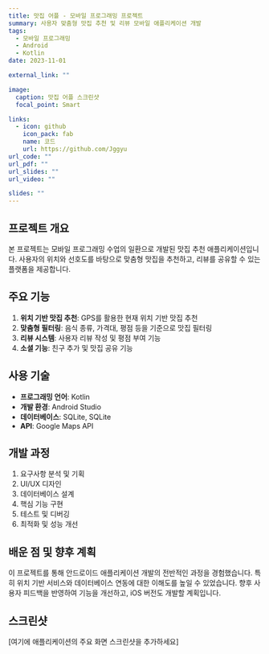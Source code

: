 ```yaml
---
title: 맛집 어플 - 모바일 프로그래밍 프로젝트
summary: 사용자 맞춤형 맛집 추천 및 리뷰 모바일 애플리케이션 개발
tags:
  - 모바일 프로그래밍
  - Android
  - Kotlin
date: 2023-11-01

external_link: ""

image:
  caption: 맛집 어플 스크린샷
  focal_point: Smart

links:
  - icon: github
    icon_pack: fab
    name: 코드
    url: https://github.com/Jggyu
url_code: ""
url_pdf: ""
url_slides: ""
url_video: ""

slides: ""
---
```


## 프로젝트 개요

본 프로젝트는 모바일 프로그래밍 수업의 일환으로 개발된 맛집 추천 애플리케이션입니다. 사용자의 위치와 선호도를 바탕으로 맞춤형 맛집을 추천하고, 리뷰를 공유할 수 있는 플랫폼을 제공합니다.

## 주요 기능

1. **위치 기반 맛집 추천**: GPS를 활용한 현재 위치 기반 맛집 추천
2. **맞춤형 필터링**: 음식 종류, 가격대, 평점 등을 기준으로 맛집 필터링
3. **리뷰 시스템**: 사용자 리뷰 작성 및 평점 부여 기능
4. **소셜 기능**: 친구 추가 및 맛집 공유 기능

## 사용 기술

- **프로그래밍 언어**: Kotlin
- **개발 환경**: Android Studio
- **데이터베이스**: SQLite, SQLite
- **API**: Google Maps API

## 개발 과정

1. 요구사항 분석 및 기획
2. UI/UX 디자인
3. 데이터베이스 설계
4. 핵심 기능 구현
5. 테스트 및 디버깅
6. 최적화 및 성능 개선

## 배운 점 및 향후 계획

이 프로젝트를 통해 안드로이드 애플리케이션 개발의 전반적인 과정을 경험했습니다. 특히 위치 기반 서비스와 데이터베이스 연동에 대한 이해도를 높일 수 있었습니다. 향후 사용자 피드백을 반영하여 기능을 개선하고, iOS 버전도 개발할 계획입니다.

## 스크린샷

[여기에 애플리케이션의 주요 화면 스크린샷을 추가하세요]